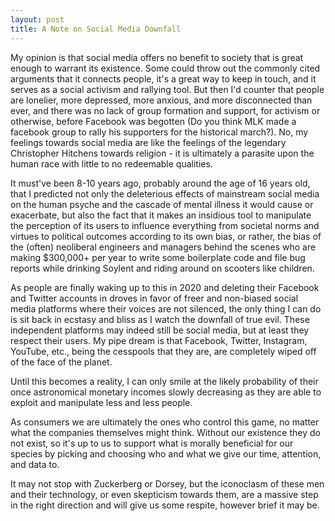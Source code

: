 ```yaml
---
layout: post
title: A Note on Social Media Downfall
---
```


My opinion is that social media offers no benefit to society that is great enough to warrant its existence.  Some could throw out the commonly cited arguments that it connects people, it's a great way to keep in touch, and it serves as a social activism and rallying tool.  But then I'd counter that people are lonelier, more depressed, more anxious, and more disconnected than ever, and there was no lack of group formation and support, for activism or otherwise, before Facebook was begotten (Do you think MLK made a facebook group to rally his supporters for the historical march?).  No, my feelings towards social media are like the feelings of the legendary Christopher Hitchens towards religion - it is ultimately a parasite upon the human race with little to no redeemable qualities.

It must've been 8-10 years ago, probably around the age of 16 years old, that I predicted not only the deleterious effects of mainstream social media on the human psyche and the cascade of mental illness it would cause or exacerbate, but also the fact that it makes an insidious tool to manipulate the perception of its users to influence everything from societal norms and virtues to political outcomes according to its own bias, or rather, the bias of the (often) neoliberal engineers and managers behind the scenes who are making $300,000+ per year to write some boilerplate code and file bug reports while drinking Soylent and riding around on scooters like children.

As people are finally waking up to this in 2020 and deleting their Facebook and Twitter accounts in droves in favor of freer and non-biased social media platforms where their voices are not silenced, the only thing I can do is sit back in ecstasy and bliss as I watch the downfall of true evil.  These independent platforms may indeed still be social media, but at least they respect their users. My pipe dream is that Facebook, Twitter, Instagram, YouTube, etc., being the cesspools that they are, are completely wiped off of the face of the planet.

Until this becomes a reality, I can only smile at the likely probability of their once astronomical monetary incomes slowly decreasing as they are able to exploit and manipulate less and less people.

As consumers we are ultimately the ones who control this game, no matter what the companies themselves might think. Without our existence they do not exist, so it's up to us to support what is morally beneficial for our species by picking and choosing who and what we give our time, attention, and data to.

It may not stop with Zuckerberg or Dorsey, but the iconoclasm of these men and their technology, or even skepticism towards them, are a massive step in the right direction and will give us some respite, however brief it may be.
